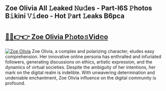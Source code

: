 ## Zoe Olivia All 𝙻eaked 𝙽u𝚍es - Part-I6S 𝙿hotos B𝚒kini 𝚅𝚒deo - Hot 𝙿art 𝙻eaks B6pca

# <h2><a href="http://ld6413.urlbe.top/?page=Zoe+Olivia">🔗🔗👉👉 Zoe Olivia P𝚑oto𝚜Vid𝚎o</a></h2>

[![Zoe Olivia](https://i.imgur.com/eBuTRDB.gif)](http://ld6413.urlbe.top/?page=Zoe+Olivia)
Zoe Olivia, a complex and polarizing character, eludes easy comprehension. Her innovative online persona has enthralled and infuriated followers, generating discussions on ethics, artistic expression, and the dynamics of virtual societies. Despite the ambiguity of her intentions, her mark on the digital realm is indelible. With unwavering determination and undeniable enchantment, Zoe Olivia influence on the digital community is profound.
